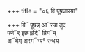 +++
title = "०६ वि पूषन्नारया"

+++
वि᳓ पूषन्न् आ᳓रया तुद  
पणे᳓र् इछ हृदि᳓ प्रिय᳓म्  
अ᳓थेम् अस्म᳓भ्य° रन्धय